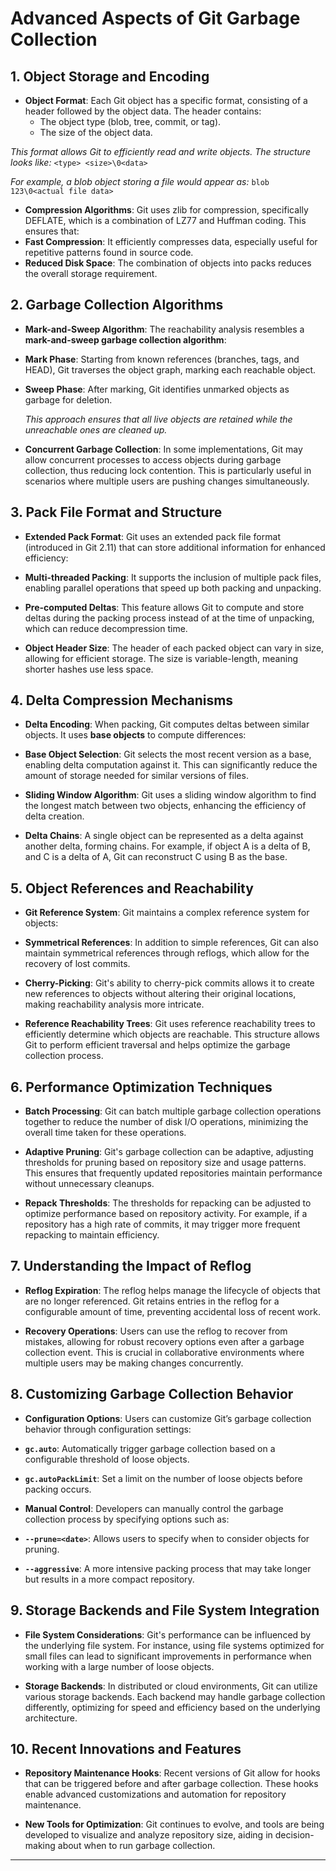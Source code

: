 # Advanced Aspects of Git Garbage Collection

## 1. Object Storage and Encoding

- **Object Format**: Each Git object has a specific format, consisting of a header followed by the object data. The header contains:
  - The object type (blob, tree, commit, or tag).
  - The size of the object data.

_This format allows Git to efficiently read and write objects. The structure looks like:_ `<type> <size>\0<data>`

_For example, a blob object storing a file would appear as:_ `blob 123\0<actual file data>`


- **Compression Algorithms**: Git uses zlib for compression, specifically DEFLATE, which is a combination of LZ77 and Huffman coding. This ensures that:
- **Fast Compression**: It efficiently compresses data, especially useful for repetitive patterns found in source code.
- **Reduced Disk Space**: The combination of objects into packs reduces the overall storage requirement.

## 2. Garbage Collection Algorithms

- **Mark-and-Sweep Algorithm**: The reachability analysis resembles a **mark-and-sweep garbage collection algorithm**:
- **Mark Phase**: Starting from known references (branches, tags, and HEAD), Git traverses the object graph, marking each reachable object.
- **Sweep Phase**: After marking, Git identifies unmarked objects as garbage for deletion.

    _This approach ensures that all live objects are retained while the unreachable ones are cleaned up._

- **Concurrent Garbage Collection**: In some implementations, Git may allow concurrent processes to access objects during garbage collection, thus reducing lock contention. This is particularly useful in scenarios where multiple users are pushing changes simultaneously.

## 3. Pack File Format and Structure

- **Extended Pack Format**: Git uses an extended pack file format (introduced in Git 2.11) that can store additional information for enhanced efficiency:
- **Multi-threaded Packing**: It supports the inclusion of multiple pack files, enabling parallel operations that speed up both packing and unpacking.
- **Pre-computed Deltas**: This feature allows Git to compute and store deltas during the packing process instead of at the time of unpacking, which can reduce decompression time.

- **Object Header Size**: The header of each packed object can vary in size, allowing for efficient storage. The size is variable-length, meaning shorter hashes use less space.

## 4. Delta Compression Mechanisms

- **Delta Encoding**: When packing, Git computes deltas between similar objects. It uses **base objects** to compute differences:
- **Base Object Selection**: Git selects the most recent version as a base, enabling delta computation against it. This can significantly reduce the amount of storage needed for similar versions of files.
- **Sliding Window Algorithm**: Git uses a sliding window algorithm to find the longest match between two objects, enhancing the efficiency of delta creation.

- **Delta Chains**: A single object can be represented as a delta against another delta, forming chains. For example, if object A is a delta of B, and C is a delta of A, Git can reconstruct C using B as the base.

## 5. Object References and Reachability

- **Git Reference System**: Git maintains a complex reference system for objects:
- **Symmetrical References**: In addition to simple references, Git can also maintain symmetrical references through reflogs, which allow for the recovery of lost commits.
- **Cherry-Picking**: Git's ability to cherry-pick commits allows it to create new references to objects without altering their original locations, making reachability analysis more intricate.

- **Reference Reachability Trees**: Git uses reference reachability trees to efficiently determine which objects are reachable. This structure allows Git to perform efficient traversal and helps optimize the garbage collection process.

## 6. Performance Optimization Techniques

- **Batch Processing**: Git can batch multiple garbage collection operations together to reduce the number of disk I/O operations, minimizing the overall time taken for these operations.

- **Adaptive Pruning**: Git's garbage collection can be adaptive, adjusting thresholds for pruning based on repository size and usage patterns. This ensures that frequently updated repositories maintain performance without unnecessary cleanups.

- **Repack Thresholds**: The thresholds for repacking can be adjusted to optimize performance based on repository activity. For example, if a repository has a high rate of commits, it may trigger more frequent repacking to maintain efficiency.

## 7. Understanding the Impact of Reflog

- **Reflog Expiration**: The reflog helps manage the lifecycle of objects that are no longer referenced. Git retains entries in the reflog for a configurable amount of time, preventing accidental loss of recent work.

- **Recovery Operations**: Users can use the reflog to recover from mistakes, allowing for robust recovery options even after a garbage collection event. This is crucial in collaborative environments where multiple users may be making changes concurrently.

## 8. Customizing Garbage Collection Behavior

- **Configuration Options**: Users can customize Git’s garbage collection behavior through configuration settings:
- **`gc.auto`**: Automatically trigger garbage collection based on a configurable threshold of loose objects.
- **`gc.autoPackLimit`**: Set a limit on the number of loose objects before packing occurs.

- **Manual Control**: Developers can manually control the garbage collection process by specifying options such as:
- **`--prune=<date>`**: Allows users to specify when to consider objects for pruning.
- **`--aggressive`**: A more intensive packing process that may take longer but results in a more compact repository.

## 9. Storage Backends and File System Integration

- **File System Considerations**: Git's performance can be influenced by the underlying file system. For instance, using file systems optimized for small files can lead to significant improvements in performance when working with a large number of loose objects.

- **Storage Backends**: In distributed or cloud environments, Git can utilize various storage backends. Each backend may handle garbage collection differently, optimizing for speed and efficiency based on the underlying architecture.

## 10. Recent Innovations and Features

- **Repository Maintenance Hooks**: Recent versions of Git allow for hooks that can be triggered before and after garbage collection. These hooks enable advanced customizations and automation for repository maintenance.

- **New Tools for Optimization**: Git continues to evolve, and tools are being developed to visualize and analyze repository size, aiding in decision-making about when to run garbage collection.

---


